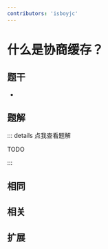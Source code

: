 ```yaml
---
contributors: 'isboyjc'
---
```


# 什么是协商缓存？

## 题干

- 



## 题解

::: details 点我查看题解

  TODO

:::



## 相同


## 相关


## 扩展

